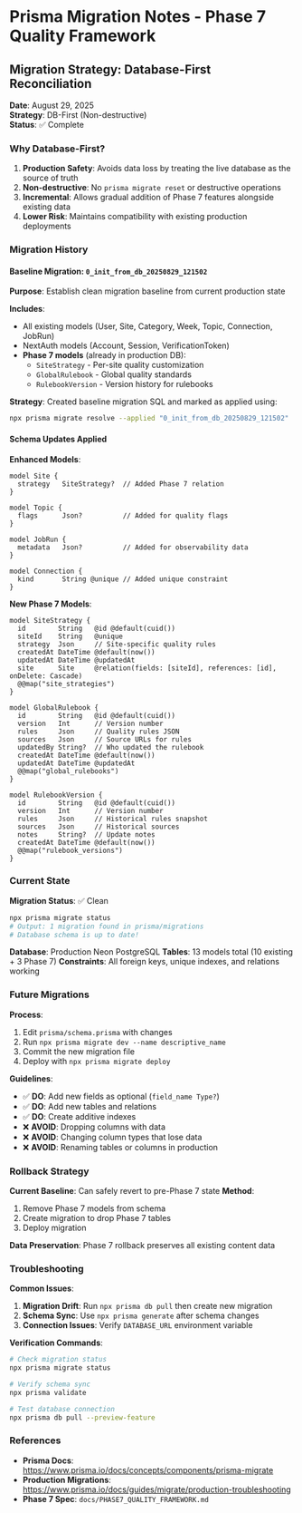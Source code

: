 
# Prisma Migration Notes - Phase 7 Quality Framework

## Migration Strategy: Database-First Reconciliation

**Date**: August 29, 2025  
**Strategy**: DB-First (Non-destructive)  
**Status**: ✅ Complete

### Why Database-First?

1. **Production Safety**: Avoids data loss by treating the live database as the source of truth
2. **Non-destructive**: No `prisma migrate reset` or destructive operations
3. **Incremental**: Allows gradual addition of Phase 7 features alongside existing data
4. **Lower Risk**: Maintains compatibility with existing production deployments

### Migration History

#### Baseline Migration: `0_init_from_db_20250829_121502`

**Purpose**: Establish clean migration baseline from current production state

**Includes**:
- All existing models (User, Site, Category, Week, Topic, Connection, JobRun)
- NextAuth models (Account, Session, VerificationToken)  
- **Phase 7 models** (already in production DB):
  - `SiteStrategy` - Per-site quality customization
  - `GlobalRulebook` - Global quality standards
  - `RulebookVersion` - Version history for rulebooks
  
**Strategy**: Created baseline migration SQL and marked as applied using:
```bash
npx prisma migrate resolve --applied "0_init_from_db_20250829_121502"
```

#### Schema Updates Applied

**Enhanced Models**:
```prisma
model Site {
  strategy   SiteStrategy?  // Added Phase 7 relation
}

model Topic {  
  flags      Json?          // Added for quality flags
}

model JobRun {
  metadata   Json?          // Added for observability data
}

model Connection {
  kind       String @unique // Added unique constraint
}
```

**New Phase 7 Models**:
```prisma
model SiteStrategy {
  id        String   @id @default(cuid())
  siteId    String   @unique
  strategy  Json     // Site-specific quality rules
  createdAt DateTime @default(now())
  updatedAt DateTime @updatedAt
  site      Site     @relation(fields: [siteId], references: [id], onDelete: Cascade)
  @@map("site_strategies")
}

model GlobalRulebook {
  id        String   @id @default(cuid())
  version   Int      // Version number
  rules     Json     // Quality rules JSON
  sources   Json     // Source URLs for rules
  updatedBy String?  // Who updated the rulebook
  createdAt DateTime @default(now())
  updatedAt DateTime @updatedAt
  @@map("global_rulebooks")
}

model RulebookVersion {
  id        String   @id @default(cuid())
  version   Int      // Version number  
  rules     Json     // Historical rules snapshot
  sources   Json     // Historical sources
  notes     String?  // Update notes
  createdAt DateTime @default(now())
  @@map("rulebook_versions")
}
```

### Current State

**Migration Status**: ✅ Clean
```bash
npx prisma migrate status
# Output: 1 migration found in prisma/migrations
# Database schema is up to date!
```

**Database**: Production Neon PostgreSQL
**Tables**: 13 models total (10 existing + 3 Phase 7)
**Constraints**: All foreign keys, unique indexes, and relations working

### Future Migrations

**Process**:
1. Edit `prisma/schema.prisma` with changes
2. Run `npx prisma migrate dev --name descriptive_name`
3. Commit the new migration file
4. Deploy with `npx prisma migrate deploy`

**Guidelines**:
- ✅ **DO**: Add new fields as optional (`field_name Type?`)
- ✅ **DO**: Add new tables and relations  
- ✅ **DO**: Create additive indexes
- ❌ **AVOID**: Dropping columns with data
- ❌ **AVOID**: Changing column types that lose data
- ❌ **AVOID**: Renaming tables or columns in production

### Rollback Strategy

**Current Baseline**: Can safely revert to pre-Phase 7 state
**Method**: 
1. Remove Phase 7 models from schema
2. Create migration to drop Phase 7 tables
3. Deploy migration

**Data Preservation**: Phase 7 rollback preserves all existing content data

### Troubleshooting

**Common Issues**:
1. **Migration Drift**: Run `npx prisma db pull` then create new migration
2. **Schema Sync**: Use `npx prisma generate` after schema changes
3. **Connection Issues**: Verify `DATABASE_URL` environment variable

**Verification Commands**:
```bash
# Check migration status
npx prisma migrate status

# Verify schema sync
npx prisma validate

# Test database connection  
npx prisma db pull --preview-feature
```

### References

- **Prisma Docs**: https://www.prisma.io/docs/concepts/components/prisma-migrate
- **Production Migrations**: https://www.prisma.io/docs/guides/migrate/production-troubleshooting
- **Phase 7 Spec**: `docs/PHASE7_QUALITY_FRAMEWORK.md`

